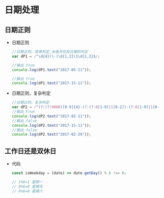 # 日期处理

## 日期正则

*   日期正则

    ```javascript
    //日期正则，简单判定,未做月份及日期的判定
    var dP1 = /^\d{4}(\-)\d{1,2}\1\d{1,2}$/;

    //输出 true
    console.log(dP1.test("2017-05-11"));

    //输出 true
    console.log(dP1.test("2017-15-11"));
    ```

*   日期正则，复杂判定

    ```javascript
    //日期正则，复杂判定
    var dP2 = /^(?:(?!0000)[0-9]{4}-(?:(?:0[1-9]|1[0-2])-(?:0[1-9]|1[0-9]|2[0-8])|(?:0[13-9]|1[0-2])-(?:29|30)|(?:0[13578]|1[02])-31)|(?:[0-9]{2}(?:0[48]|[2468][048]|[13579][26])|(?:0[48]|[2468][048]|[13579][26])00)-02-29)$/;
    //输出 true
    console.log(dP2.test("2017-02-11"));
    //输出 false
    console.log(dP2.test("2017-15-11"));
    //输出 false
    console.log(dP2.test("2017-02-29"));
    ```

## 工作日还是双休日

*   代码

    ```javascript
    const isWeekday = (date) => date.getDay() % 6 !== 0;

    // 1%6=1 星期一
    // 0%6=0 星期天
    // 6%6=0 星期六
    ```
